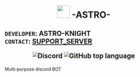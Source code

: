 # <p align="center"><img src="https://cdn.discordapp.com/attachments/799322908836757525/882594453003579442/bk.png" width="40" height="40" /> **-ASTRO-**</p>
## `DEVELOPER`: ASTRO-KNIGHT <br> `CONTACT`: [SUPPORT_SERVER](https://discord.gg/9PcPNXXTJJ)<br><p align="center">![Discord](https://img.shields.io/discord/876368021462069329?label=Discord&logo=discord&logoColor=%20%237289d9) ![GitHub top language](https://img.shields.io/github/languages/top/Darknight7125/ASTRO?style=flat-square)</p>
Multi-purpose discord BOT